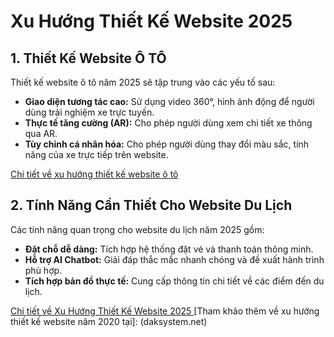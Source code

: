 # Xu Hướng Thiết Kế Website 2025

## 1. Thiết Kế Website Ô TÔ
Thiết kế website ô tô năm 2025 sẽ tập trung vào các yếu tố sau:

- **Giao diện tương tác cao:** Sử dụng video 360°, hình ảnh động để người dùng trải nghiệm xe trực tuyến.
- **Thực tế tăng cường (AR):** Cho phép người dùng xem chi tiết xe thông qua AR.
- **Tùy chỉnh cá nhân hóa:** Cho phép người dùng thay đổi màu sắc, tính năng của xe trực tiếp trên website.

[Chi tiết về xu hướng thiết kế website ô tô](https://daksystem.net/thiet-ke-website-oto.html)

## 2. Tính Năng Cần Thiết Cho Website Du Lịch

Các tính năng quan trọng cho website du lịch năm 2025 gồm:

- **Đặt chỗ dễ dàng:** Tích hợp hệ thống đặt vé và thanh toán thông minh.
- **Hỗ trợ AI Chatbot:** Giải đáp thắc mắc nhanh chóng và đề xuất hành trình phù hợp.
- **Tích hợp bản đồ thực tế:** Cung cấp thông tin chi tiết về các điểm đến du lịch.

[Chi tiết về Xu Hướng Thiết Kế Website 2025 ](https://daksystem.net/xu-huong-thiet-ke-website-2020.html)
[Tham khảo thêm về xu hướng thiết kế website năm 2020 tại]: (daksystem.net)

